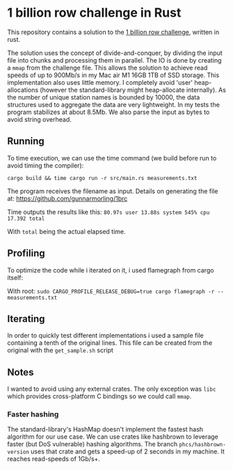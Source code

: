 # 1 billion row challenge in Rust

This repository contains a solution to the [1 billion row challenge](https://github.com/gunnarmorling/1brc), written in rust.

The solution uses the concept of divide-and-conquer, by dividing the input file into chunks and processing them in parallel.
The IO is done by creating a `mmap` from the challenge file. This allows the solution to achieve read speeds of up to 900Mb/s in my Mac air M1 16GB 1TB of SSD storage.
This implementation also uses little memory. I completely avoid 'user' heap-allocations (however the standard-library might heap-allocate internally). As the number of unique station names is bounded by 10000, the data structures used to aggregate the data are very lightweight. In my tests the program stabilizes at about 8.5Mb.
We also parse the input as bytes to avoid string overhead.


## Running

To time execution, we can use the time command (we build before run to avoid timing the compiler):
```
cargo build && time cargo run -r src/main.rs measurements.txt
```

The program receives the filename as input. Details on generating the file at:
https://github.com/gunnarmorling/1brc

Time outputs the results like this:
`80.97s user 13.88s system 545% cpu 17.392 total`

With `total` being the actual elapsed time.

## Profiling

To optimize the code while i iterated on it, i used flamegraph from cargo itself:

With root:
`sudo CARGO_PROFILE_RELEASE_DEBUG=true cargo flamegraph -r -- measurements.txt`

## Iterating

In order to quickly test different implementations i used a sample file containing a tenth of the original lines. This file can be created from the original with the `get_sample.sh` script

## Notes

I wanted to avoid using any external crates. The only exception was `libc` which provides cross-platform C bindings so we could call `mmap`.

### Faster hashing

The standard-library's HashMap doesn't implement the fastest hash algorithm for our use case. We can use crates like hashbrown to leverage faster (but DoS vulnerable) hashing algorithms.
The branch `phcs/hashbrown-version` uses that crate and gets a speed-up of 2 seconds in my machine. It reaches read-speeds of 1Gb/s+.